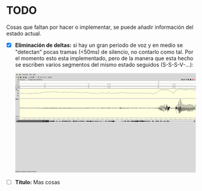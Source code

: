 # TODO
Cosas que faltan por hacer o implementar, se puede añadir información del estado actual.

- [X] **Eliminación de deltas:** si hay un gran periodo de voz y en medio se "detectan" pocas tramas (<50ms) de silencio, no contarlo como tal.
    Por el momento esto esta implementado, pero de la manera que esta hecho se escriben varios segmentos del mismo estado seguidos (S-S-S-V-...):

    ![Foto del problema](img/eliminacio-de-discontinuitats.png)
    
- [ ] **Titulo:** Mas cosas
